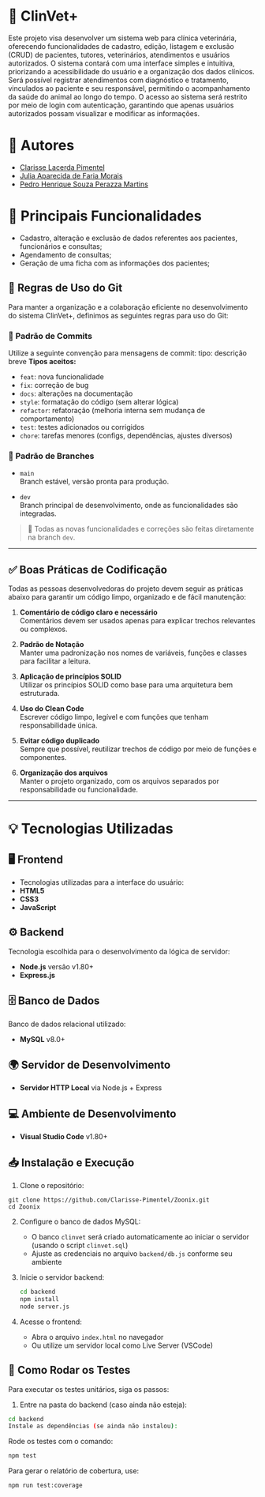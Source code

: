 # 🐾 ClinVet+
Este projeto visa desenvolver um sistema web para clínica veterinária, oferecendo funcionalidades de cadastro, edição, listagem e exclusão (CRUD) de pacientes, tutores, veterinários, atendimentos e usuários autorizados. O sistema contará com uma interface simples e intuitiva, priorizando a acessibilidade do usuário e a organização dos dados clínicos. Será possível registrar atendimentos com diagnóstico e tratamento, vinculados ao paciente e seu responsável, permitindo o acompanhamento da saúde do animal ao longo do tempo. O acesso ao sistema será restrito por meio de login com autenticação, garantindo que apenas usuários autorizados possam visualizar e modificar as informações.

# 👤 **Autores**
- [Clarisse Lacerda Pimentel](https://github.com/Clarisse-Pimentel)
- [Julia Aparecida de Faria Morais](https://github.com/eijuliamorais)
- [Pedro Henrique Souza Perazza Martins](https://github.com/PedroidG) 

# 🔑 **Principais Funcionalidades**
- Cadastro, alteração e exclusão de dados referentes aos pacientes, funcionários e consultas;
- Agendamento de consultas;
- Geração de uma ficha com as informações dos pacientes;

## 📌 Regras de Uso do Git

Para manter a organização e a colaboração eficiente no desenvolvimento do sistema ClinVet+, definimos as seguintes regras para uso do Git:
### 📝 Padrão de Commits
Utilize a seguinte convenção para mensagens de commit:
tipo: descrição breve
**Tipos aceitos:**
- `feat`: nova funcionalidade
- `fix`: correção de bug
- `docs`: alterações na documentação
- `style`: formatação do código (sem alterar lógica)
- `refactor`: refatoração (melhoria interna sem mudança de comportamento)
- `test`: testes adicionados ou corrigidos
- `chore`: tarefas menores (configs, dependências, ajustes diversos)

### 🌿 Padrão de Branches
- `main`  
  Branch estável, versão pronta para produção.

- `dev`  
  Branch principal de desenvolvimento, onde as funcionalidades são integradas.

> 📌 Todas as novas funcionalidades e correções são feitas diretamente na branch `dev`.  

---


## ✅ Boas Práticas de Codificação

Todas as pessoas desenvolvedoras do projeto devem seguir as práticas abaixo para garantir um código limpo, organizado e de fácil manutenção:

1. **Comentário de código claro e necessário**  
   Comentários devem ser usados apenas para explicar trechos relevantes ou complexos.

2. **Padrão de Notação**  
   Manter uma padronização nos nomes de variáveis, funções e classes para facilitar a leitura.

3. **Aplicação de princípios SOLID**  
   Utilizar os princípios SOLID como base para uma arquitetura bem estruturada.

4. **Uso do Clean Code**  
   Escrever código limpo, legível e com funções que tenham responsabilidade única.

5. **Evitar código duplicado**  
   Sempre que possível, reutilizar trechos de código por meio de funções e componentes.

6. **Organização dos arquivos**  
   Manter o projeto organizado, com os arquivos separados por responsabilidade ou funcionalidade.

---

# 💡 Tecnologias Utilizadas
## 🖥️ Frontend
- Tecnologias utilizadas para a interface do usuário:
- **HTML5**
- **CSS3**
- **JavaScript**

## ⚙️ Backend
Tecnologia escolhida para o desenvolvimento da lógica de servidor:
- **Node.js** versão v1.80+  
- **Express.js**

## 🗄️ Banco de Dados
Banco de dados relacional utilizado:
- **MySQL** v8.0+

## 🌍 Servidor de Desenvolvimento
- **Servidor HTTP Local** via Node.js + Express

## 💻 Ambiente de Desenvolvimento
- **Visual Studio Code** v1.80+

## 📥 Instalação e Execução
1. Clone o repositório:
```
git clone https://github.com/Clarisse-Pimentel/Zoonix.git
cd Zoonix
```
2. Configure o banco de dados MySQL:
   - O banco `clinvet` será criado automaticamente ao iniciar o servidor (usando o script `clinvet.sql`)
   - Ajuste as credenciais no arquivo `backend/db.js` conforme seu ambiente

3. Inicie o servidor backend:

   ```bash
   cd backend
   npm install
   node server.js
   ```
4. Acesse o frontend:
   - Abra o arquivo `index.html` no navegador
   - Ou utilize um servidor local como Live Server (VSCode)

## 🧪 Como Rodar os Testes

Para executar os testes unitários, siga os passos:

1. Entre na pasta do backend (caso ainda não esteja):

```bash
cd backend
Instale as dependências (se ainda não instalou):
```


Rode os testes com o comando:

```bash
npm test
```
Para gerar o relatório de cobertura, use:
```bash
npm run test:coverage
```


